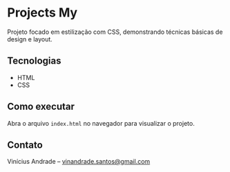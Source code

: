 # Projects My

Projeto focado em estilização com CSS, demonstrando técnicas básicas de design e layout.  

## Tecnologias  
- HTML  
- CSS  

## Como executar  
Abra o arquivo `index.html` no navegador para visualizar o projeto.

## Contato  
Vinícius Andrade – vinandrade.santos@gmail.com  
